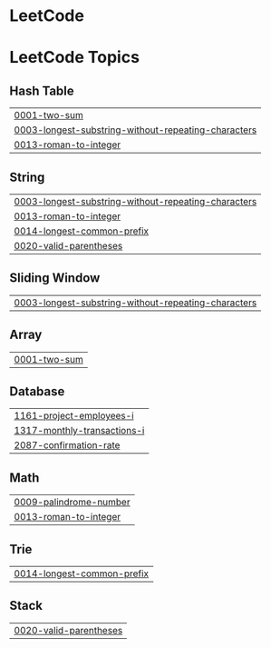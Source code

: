 # LeetCode
<!---LeetCode Topics Start-->
# LeetCode Topics
## Hash Table
|  |
| ------- |
| [0001-two-sum](https://github.com/ZEREF007/LeetCode/tree/master/0001-two-sum) |
| [0003-longest-substring-without-repeating-characters](https://github.com/ZEREF007/LeetCode/tree/master/0003-longest-substring-without-repeating-characters) |
| [0013-roman-to-integer](https://github.com/ZEREF007/LeetCode/tree/master/0013-roman-to-integer) |
## String
|  |
| ------- |
| [0003-longest-substring-without-repeating-characters](https://github.com/ZEREF007/LeetCode/tree/master/0003-longest-substring-without-repeating-characters) |
| [0013-roman-to-integer](https://github.com/ZEREF007/LeetCode/tree/master/0013-roman-to-integer) |
| [0014-longest-common-prefix](https://github.com/ZEREF007/LeetCode/tree/master/0014-longest-common-prefix) |
| [0020-valid-parentheses](https://github.com/ZEREF007/LeetCode/tree/master/0020-valid-parentheses) |
## Sliding Window
|  |
| ------- |
| [0003-longest-substring-without-repeating-characters](https://github.com/ZEREF007/LeetCode/tree/master/0003-longest-substring-without-repeating-characters) |
## Array
|  |
| ------- |
| [0001-two-sum](https://github.com/ZEREF007/LeetCode/tree/master/0001-two-sum) |
## Database
|  |
| ------- |
| [1161-project-employees-i](https://github.com/ZEREF007/LeetCode/tree/master/1161-project-employees-i) |
| [1317-monthly-transactions-i](https://github.com/ZEREF007/LeetCode/tree/master/1317-monthly-transactions-i) |
| [2087-confirmation-rate](https://github.com/ZEREF007/LeetCode/tree/master/2087-confirmation-rate) |
## Math
|  |
| ------- |
| [0009-palindrome-number](https://github.com/ZEREF007/LeetCode/tree/master/0009-palindrome-number) |
| [0013-roman-to-integer](https://github.com/ZEREF007/LeetCode/tree/master/0013-roman-to-integer) |
## Trie
|  |
| ------- |
| [0014-longest-common-prefix](https://github.com/ZEREF007/LeetCode/tree/master/0014-longest-common-prefix) |
## Stack
|  |
| ------- |
| [0020-valid-parentheses](https://github.com/ZEREF007/LeetCode/tree/master/0020-valid-parentheses) |
<!---LeetCode Topics End-->